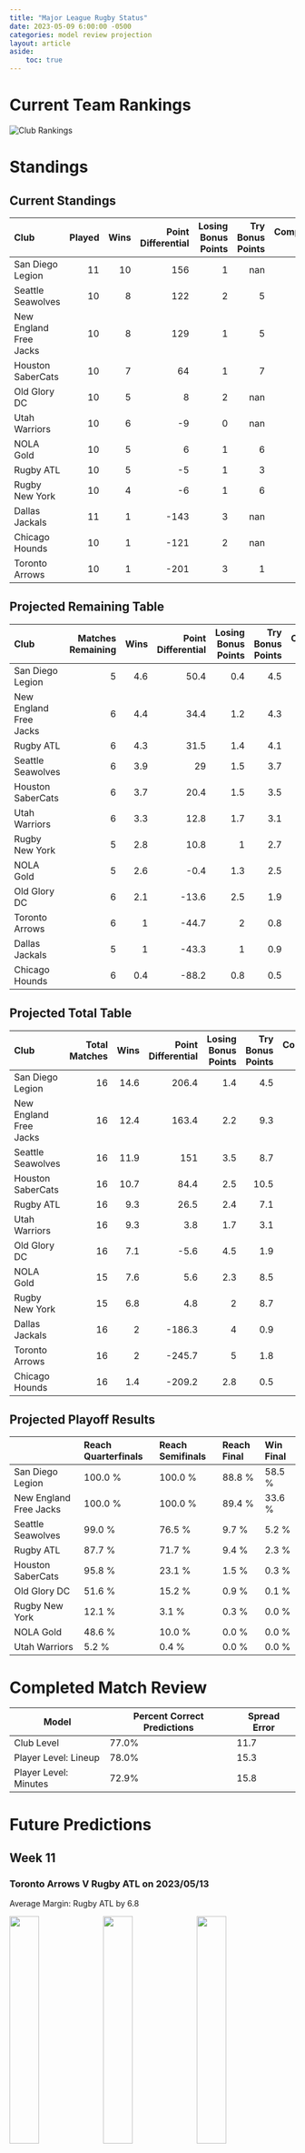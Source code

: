```yaml
---  
title: "Major League Rugby Status"  
date: 2023-05-09 6:00:00 -0500  
categories: model review projection  
layout: article  
aside:  
    toc: true  
---
```

# Current Team Rankings


![Club Rankings](plots/rankings_Major-League-Rugby-2022.png)
# Standings

## Current Standings


| Club                   |   Played |   Wins |   Point Differential |   Losing Bonus Points |   Try Bonus Points |   Competition Points |
|:-----------------------|---------:|-------:|---------------------:|----------------------:|-------------------:|---------------------:|
| San Diego Legion       |       11 |     10 |                  156 |                     1 |                nan |                   49 |
| Seattle Seawolves      |       10 |      8 |                  122 |                     2 |                  5 |                   39 |
| New England Free Jacks |       10 |      8 |                  129 |                     1 |                  5 |                   38 |
| Houston SaberCats      |       10 |      7 |                   64 |                     1 |                  7 |                   36 |
| Old Glory DC           |       10 |      5 |                    8 |                     2 |                nan |                   29 |
| Utah Warriors          |       10 |      6 |                   -9 |                     0 |                nan |                   28 |
| NOLA Gold              |       10 |      5 |                    6 |                     1 |                  6 |                   27 |
| Rugby ATL              |       10 |      5 |                   -5 |                     1 |                  3 |                   24 |
| Rugby New York         |       10 |      4 |                   -6 |                     1 |                  6 |                   23 |
| Dallas Jackals         |       11 |      1 |                 -143 |                     3 |                nan |                   10 |
| Chicago Hounds         |       10 |      1 |                 -121 |                     2 |                nan |                    8 |
| Toronto Arrows         |       10 |      1 |                 -201 |                     3 |                  1 |                    8 |



## Projected Remaining Table


| Club                   |   Matches Remaining |   Wins |   Point Differential |   Losing Bonus Points |   Try Bonus Points |   Competition Points |
|:-----------------------|--------------------:|-------:|---------------------:|----------------------:|-------------------:|---------------------:|
| San Diego Legion       |                   5 |    4.6 |                 50.4 |                   0.4 |                4.5 |                 23.4 |
| New England Free Jacks |                   6 |    4.4 |                 34.4 |                   1.2 |                4.3 |                 23.2 |
| Rugby ATL              |                   6 |    4.3 |                 31.5 |                   1.4 |                4.1 |                 22.6 |
| Seattle Seawolves      |                   6 |    3.9 |                 29   |                   1.5 |                3.7 |                 20.8 |
| Houston SaberCats      |                   6 |    3.7 |                 20.4 |                   1.5 |                3.5 |                 19.6 |
| Utah Warriors          |                   6 |    3.3 |                 12.8 |                   1.7 |                3.1 |                 17.7 |
| Rugby New York         |                   5 |    2.8 |                 10.8 |                   1   |                2.7 |                 14.7 |
| NOLA Gold              |                   5 |    2.6 |                 -0.4 |                   1.3 |                2.5 |                 14.1 |
| Old Glory DC           |                   6 |    2.1 |                -13.6 |                   2.5 |                1.9 |                 12.9 |
| Toronto Arrows         |                   6 |    1   |                -44.7 |                   2   |                0.8 |                  6.7 |
| Dallas Jackals         |                   5 |    1   |                -43.3 |                   1   |                0.9 |                  5.8 |
| Chicago Hounds         |                   6 |    0.4 |                -88.2 |                   0.8 |                0.5 |                  3.1 |



## Projected Total Table


| Club                   |   Total Matches |   Wins |   Point Differential |   Losing Bonus Points |   Try Bonus Points |   Competition Points |
|:-----------------------|----------------:|-------:|---------------------:|----------------------:|-------------------:|---------------------:|
| San Diego Legion       |              16 |   14.6 |                206.4 |                   1.4 |                4.5 |                 72.4 |
| New England Free Jacks |              16 |   12.4 |                163.4 |                   2.2 |                9.3 |                 61.2 |
| Seattle Seawolves      |              16 |   11.9 |                151   |                   3.5 |                8.7 |                 59.8 |
| Houston SaberCats      |              16 |   10.7 |                 84.4 |                   2.5 |               10.5 |                 55.6 |
| Rugby ATL              |              16 |    9.3 |                 26.5 |                   2.4 |                7.1 |                 46.6 |
| Utah Warriors          |              16 |    9.3 |                  3.8 |                   1.7 |                3.1 |                 45.7 |
| Old Glory DC           |              16 |    7.1 |                 -5.6 |                   4.5 |                1.9 |                 41.9 |
| NOLA Gold              |              15 |    7.6 |                  5.6 |                   2.3 |                8.5 |                 41.1 |
| Rugby New York         |              15 |    6.8 |                  4.8 |                   2   |                8.7 |                 37.7 |
| Dallas Jackals         |              16 |    2   |               -186.3 |                   4   |                0.9 |                 15.8 |
| Toronto Arrows         |              16 |    2   |               -245.7 |                   5   |                1.8 |                 14.7 |
| Chicago Hounds         |              16 |    1.4 |               -209.2 |                   2.8 |                0.5 |                 11.1 |



## Projected Playoff Results


|                        | Reach Quarterfinals   | Reach Semifinals   | Reach Final   | Win Final   |
|:-----------------------|:----------------------|:-------------------|:--------------|:------------|
| San Diego Legion       | 100.0 %               | 100.0 %            | 88.8 %        | 58.5 %      |
| New England Free Jacks | 100.0 %               | 100.0 %            | 89.4 %        | 33.6 %      |
| Seattle Seawolves      | 99.0 %                | 76.5 %             | 9.7 %         | 5.2 %       |
| Rugby ATL              | 87.7 %                | 71.7 %             | 9.4 %         | 2.3 %       |
| Houston SaberCats      | 95.8 %                | 23.1 %             | 1.5 %         | 0.3 %       |
| Old Glory DC           | 51.6 %                | 15.2 %             | 0.9 %         | 0.1 %       |
| Rugby New York         | 12.1 %                | 3.1 %              | 0.3 %         | 0.0 %       |
| NOLA Gold              | 48.6 %                | 10.0 %             | 0.0 %         | 0.0 %       |
| Utah Warriors          | 5.2 %                 | 0.4 %              | 0.0 %         | 0.0 %       |



# Completed Match Review


| Model | Percent Correct Predictions | Spread Error |
| ------ | ------ | ------ |
| Club Level | 77.0% | 11.7 |
| Player Level: Lineup | 78.0% | 15.3 |
| Player Level: Minutes | 72.9% | 15.8 |


# Future Predictions

## Week 11

### Toronto Arrows V Rugby ATL on 2023/05/13


Average Margin: Rugby ATL by 6.8

<p float="left">
<img src="plots/performances_Toronto Arrows_V_Rugby ATL_11.png" width="32%" />
<img src="plots/resultbar_Toronto Arrows_V_Rugby ATL_11.png" width="32%" />
<img src="plots/spreads_Toronto Arrows_V_Rugby ATL_11.png" width="32%" />
</p>

### Old Glory DC V New England Free Jacks on 2023/05/14


Average Margin: New England Free Jacks by 3.6

<p float="left">
<img src="plots/performances_Old Glory DC_V_New England Free Jacks_11.png" width="32%" />
<img src="plots/resultbar_Old Glory DC_V_New England Free Jacks_11.png" width="32%" />
<img src="plots/spreads_Old Glory DC_V_New England Free Jacks_11.png" width="32%" />
</p>

### Houston SaberCats V Seattle Seawolves on 2023/05/14


Average Margin: Seattle Seawolves by 0.1

<p float="left">
<img src="plots/performances_Houston SaberCats_V_Seattle Seawolves_11.png" width="32%" />
<img src="plots/resultbar_Houston SaberCats_V_Seattle Seawolves_11.png" width="32%" />
<img src="plots/spreads_Houston SaberCats_V_Seattle Seawolves_11.png" width="32%" />
</p>

### Dallas Jackals V Utah Warriors on 2023/05/14


Average Margin: Utah Warriors by 7.9

<p float="left">
<img src="plots/performances_Dallas Jackals_V_Utah Warriors_11.png" width="32%" />
<img src="plots/resultbar_Dallas Jackals_V_Utah Warriors_11.png" width="32%" />
<img src="plots/spreads_Dallas Jackals_V_Utah Warriors_11.png" width="32%" />
</p>

### Chicago Hounds V Rugby New York on 2023/05/14


Average Margin: Rugby New York by 10.0

<p float="left">
<img src="plots/performances_Chicago Hounds_V_Rugby New York_11.png" width="32%" />
<img src="plots/resultbar_Chicago Hounds_V_Rugby New York_11.png" width="32%" />
<img src="plots/spreads_Chicago Hounds_V_Rugby New York_11.png" width="32%" />
</p>

### NOLA Gold V San Diego Legion on 2023/05/14


Average Margin: San Diego Legion by 5.1

<p float="left">
<img src="plots/performances_NOLA Gold_V_San Diego Legion_11.png" width="32%" />
<img src="plots/resultbar_NOLA Gold_V_San Diego Legion_11.png" width="32%" />
<img src="plots/spreads_NOLA Gold_V_San Diego Legion_11.png" width="32%" />
</p>

## Week 12

### Toronto Arrows V Old Glory DC on 2023/05/18


Average Margin: Old Glory DC by 2.3

<p float="left">
<img src="plots/performances_Toronto Arrows_V_Old Glory DC_12.png" width="32%" />
<img src="plots/resultbar_Toronto Arrows_V_Old Glory DC_12.png" width="32%" />
<img src="plots/spreads_Toronto Arrows_V_Old Glory DC_12.png" width="32%" />
</p>

### Rugby ATL V Dallas Jackals on 2023/05/20


Average Margin: Rugby ATL by 18.1

<p float="left">
<img src="plots/performances_Rugby ATL_V_Dallas Jackals_12.png" width="32%" />
<img src="plots/resultbar_Rugby ATL_V_Dallas Jackals_12.png" width="32%" />
<img src="plots/spreads_Rugby ATL_V_Dallas Jackals_12.png" width="32%" />
</p>

### Seattle Seawolves V Chicago Hounds on 2023/05/20


Average Margin: Seattle Seawolves by 21.7

<p float="left">
<img src="plots/performances_Seattle Seawolves_V_Chicago Hounds_12.png" width="32%" />
<img src="plots/resultbar_Seattle Seawolves_V_Chicago Hounds_12.png" width="32%" />
<img src="plots/spreads_Seattle Seawolves_V_Chicago Hounds_12.png" width="32%" />
</p>

### Utah Warriors V Houston SaberCats on 2023/05/20


Average Margin: Utah Warriors by 1.3

<p float="left">
<img src="plots/performances_Utah Warriors_V_Houston SaberCats_12.png" width="32%" />
<img src="plots/resultbar_Utah Warriors_V_Houston SaberCats_12.png" width="32%" />
<img src="plots/spreads_Utah Warriors_V_Houston SaberCats_12.png" width="32%" />
</p>

### New England Free Jacks V NOLA Gold on 2023/05/21


Average Margin: New England Free Jacks by 10.0

<p float="left">
<img src="plots/performances_New England Free Jacks_V_NOLA Gold_12.png" width="32%" />
<img src="plots/resultbar_New England Free Jacks_V_NOLA Gold_12.png" width="32%" />
<img src="plots/spreads_New England Free Jacks_V_NOLA Gold_12.png" width="32%" />
</p>

## Week 13

### Houston SaberCats V Chicago Hounds on 2023/05/27


Average Margin: Houston SaberCats by 18.7

<p float="left">
<img src="plots/performances_Houston SaberCats_V_Chicago Hounds_13.png" width="32%" />
<img src="plots/resultbar_Houston SaberCats_V_Chicago Hounds_13.png" width="32%" />
<img src="plots/spreads_Houston SaberCats_V_Chicago Hounds_13.png" width="32%" />
</p>

### New England Free Jacks V Toronto Arrows on 2023/05/27


Average Margin: New England Free Jacks by 16.2

<p float="left">
<img src="plots/performances_New England Free Jacks_V_Toronto Arrows_13.png" width="32%" />
<img src="plots/resultbar_New England Free Jacks_V_Toronto Arrows_13.png" width="32%" />
<img src="plots/spreads_New England Free Jacks_V_Toronto Arrows_13.png" width="32%" />
</p>

### Utah Warriors V Rugby ATL on 2023/05/27


Average Margin: Rugby ATL by 0.0

<p float="left">
<img src="plots/performances_Utah Warriors_V_Rugby ATL_13.png" width="32%" />
<img src="plots/resultbar_Utah Warriors_V_Rugby ATL_13.png" width="32%" />
<img src="plots/spreads_Utah Warriors_V_Rugby ATL_13.png" width="32%" />
</p>

### Old Glory DC V Seattle Seawolves on 2023/05/27


Average Margin: Seattle Seawolves by 2.5

<p float="left">
<img src="plots/performances_Old Glory DC_V_Seattle Seawolves_13.png" width="32%" />
<img src="plots/resultbar_Old Glory DC_V_Seattle Seawolves_13.png" width="32%" />
<img src="plots/spreads_Old Glory DC_V_Seattle Seawolves_13.png" width="32%" />
</p>

### San Diego Legion V Rugby New York on 2023/05/28


Average Margin: San Diego Legion by 11.1

<p float="left">
<img src="plots/performances_San Diego Legion_V_Rugby New York_13.png" width="32%" />
<img src="plots/resultbar_San Diego Legion_V_Rugby New York_13.png" width="32%" />
<img src="plots/spreads_San Diego Legion_V_Rugby New York_13.png" width="32%" />
</p>

## Week 14

### Rugby ATL V New England Free Jacks on 2023/06/02


Average Margin: New England Free Jacks by 0.0

<p float="left">
<img src="plots/performances_Rugby ATL_V_New England Free Jacks_14.png" width="32%" />
<img src="plots/resultbar_Rugby ATL_V_New England Free Jacks_14.png" width="32%" />
<img src="plots/spreads_Rugby ATL_V_New England Free Jacks_14.png" width="32%" />
</p>

### Toronto Arrows V Houston SaberCats on 2023/06/03


Average Margin: Houston SaberCats by 5.2

<p float="left">
<img src="plots/performances_Toronto Arrows_V_Houston SaberCats_14.png" width="32%" />
<img src="plots/resultbar_Toronto Arrows_V_Houston SaberCats_14.png" width="32%" />
<img src="plots/spreads_Toronto Arrows_V_Houston SaberCats_14.png" width="32%" />
</p>

### NOLA Gold V Old Glory DC on 2023/06/03


Average Margin: NOLA Gold by 3.8

<p float="left">
<img src="plots/performances_NOLA Gold_V_Old Glory DC_14.png" width="32%" />
<img src="plots/resultbar_NOLA Gold_V_Old Glory DC_14.png" width="32%" />
<img src="plots/spreads_NOLA Gold_V_Old Glory DC_14.png" width="32%" />
</p>

### Chicago Hounds V San Diego Legion on 2023/06/03


Average Margin: San Diego Legion by 17.3

<p float="left">
<img src="plots/performances_Chicago Hounds_V_San Diego Legion_14.png" width="32%" />
<img src="plots/resultbar_Chicago Hounds_V_San Diego Legion_14.png" width="32%" />
<img src="plots/spreads_Chicago Hounds_V_San Diego Legion_14.png" width="32%" />
</p>

### Seattle Seawolves V Utah Warriors on 2023/06/04


Average Margin: Seattle Seawolves by 8.7

<p float="left">
<img src="plots/performances_Seattle Seawolves_V_Utah Warriors_14.png" width="32%" />
<img src="plots/resultbar_Seattle Seawolves_V_Utah Warriors_14.png" width="32%" />
<img src="plots/spreads_Seattle Seawolves_V_Utah Warriors_14.png" width="32%" />
</p>

### Rugby New York V Dallas Jackals on 2023/06/04


Average Margin: Rugby New York by 14.8

<p float="left">
<img src="plots/performances_Rugby New York_V_Dallas Jackals_14.png" width="32%" />
<img src="plots/resultbar_Rugby New York_V_Dallas Jackals_14.png" width="32%" />
<img src="plots/spreads_Rugby New York_V_Dallas Jackals_14.png" width="32%" />
</p>

## Week 15

### Houston SaberCats V Old Glory DC on 2023/06/09


Average Margin: Houston SaberCats by 5.9

<p float="left">
<img src="plots/performances_Houston SaberCats_V_Old Glory DC_15.png" width="32%" />
<img src="plots/resultbar_Houston SaberCats_V_Old Glory DC_15.png" width="32%" />
<img src="plots/spreads_Houston SaberCats_V_Old Glory DC_15.png" width="32%" />
</p>

### Rugby ATL V Rugby New York on 2023/06/10


Average Margin: Rugby ATL by 6.4

<p float="left">
<img src="plots/performances_Rugby ATL_V_Rugby New York_15.png" width="32%" />
<img src="plots/resultbar_Rugby ATL_V_Rugby New York_15.png" width="32%" />
<img src="plots/spreads_Rugby ATL_V_Rugby New York_15.png" width="32%" />
</p>

### Dallas Jackals V NOLA Gold on 2023/06/10


Average Margin: NOLA Gold by 7.6

<p float="left">
<img src="plots/performances_Dallas Jackals_V_NOLA Gold_15.png" width="32%" />
<img src="plots/resultbar_Dallas Jackals_V_NOLA Gold_15.png" width="32%" />
<img src="plots/spreads_Dallas Jackals_V_NOLA Gold_15.png" width="32%" />
</p>

### Utah Warriors V Chicago Hounds on 2023/06/10


Average Margin: Utah Warriors by 16.3

<p float="left">
<img src="plots/performances_Utah Warriors_V_Chicago Hounds_15.png" width="32%" />
<img src="plots/resultbar_Utah Warriors_V_Chicago Hounds_15.png" width="32%" />
<img src="plots/spreads_Utah Warriors_V_Chicago Hounds_15.png" width="32%" />
</p>

### Toronto Arrows V San Diego Legion on 2023/06/11


Average Margin: San Diego Legion by 11.5

<p float="left">
<img src="plots/performances_Toronto Arrows_V_San Diego Legion_15.png" width="32%" />
<img src="plots/resultbar_Toronto Arrows_V_San Diego Legion_15.png" width="32%" />
<img src="plots/spreads_Toronto Arrows_V_San Diego Legion_15.png" width="32%" />
</p>

### Seattle Seawolves V New England Free Jacks on 2023/06/11


Average Margin: Seattle Seawolves by 2.5

<p float="left">
<img src="plots/performances_Seattle Seawolves_V_New England Free Jacks_15.png" width="32%" />
<img src="plots/resultbar_Seattle Seawolves_V_New England Free Jacks_15.png" width="32%" />
<img src="plots/spreads_Seattle Seawolves_V_New England Free Jacks_15.png" width="32%" />
</p>

## Week 16

### New England Free Jacks V Houston SaberCats on 2023/06/17


Average Margin: New England Free Jacks by 7.6

<p float="left">
<img src="plots/performances_New England Free Jacks_V_Houston SaberCats_16.png" width="32%" />
<img src="plots/resultbar_New England Free Jacks_V_Houston SaberCats_16.png" width="32%" />
<img src="plots/spreads_New England Free Jacks_V_Houston SaberCats_16.png" width="32%" />
</p>

### Toronto Arrows V NOLA Gold on 2023/06/17


Average Margin: NOLA Gold by 3.2

<p float="left">
<img src="plots/performances_Toronto Arrows_V_NOLA Gold_16.png" width="32%" />
<img src="plots/resultbar_Toronto Arrows_V_NOLA Gold_16.png" width="32%" />
<img src="plots/spreads_Toronto Arrows_V_NOLA Gold_16.png" width="32%" />
</p>

### Old Glory DC V Rugby ATL on 2023/06/17


Average Margin: Rugby ATL by 0.5

<p float="left">
<img src="plots/performances_Old Glory DC_V_Rugby ATL_16.png" width="32%" />
<img src="plots/resultbar_Old Glory DC_V_Rugby ATL_16.png" width="32%" />
<img src="plots/spreads_Old Glory DC_V_Rugby ATL_16.png" width="32%" />
</p>

### Dallas Jackals V Chicago Hounds on 2023/06/17


Average Margin: Dallas Jackals by 4.7

<p float="left">
<img src="plots/performances_Dallas Jackals_V_Chicago Hounds_16.png" width="32%" />
<img src="plots/resultbar_Dallas Jackals_V_Chicago Hounds_16.png" width="32%" />
<img src="plots/spreads_Dallas Jackals_V_Chicago Hounds_16.png" width="32%" />
</p>

### Rugby New York V Utah Warriors on 2023/06/18


Average Margin: Rugby New York by 3.7

<p float="left">
<img src="plots/performances_Rugby New York_V_Utah Warriors_16.png" width="32%" />
<img src="plots/resultbar_Rugby New York_V_Utah Warriors_16.png" width="32%" />
<img src="plots/spreads_Rugby New York_V_Utah Warriors_16.png" width="32%" />
</p>

### San Diego Legion V Seattle Seawolves on 2023/06/18


Average Margin: San Diego Legion by 6.0

<p float="left">
<img src="plots/performances_San Diego Legion_V_Seattle Seawolves_16.png" width="32%" />
<img src="plots/resultbar_San Diego Legion_V_Seattle Seawolves_16.png" width="32%" />
<img src="plots/spreads_San Diego Legion_V_Seattle Seawolves_16.png" width="32%" />
</p>
